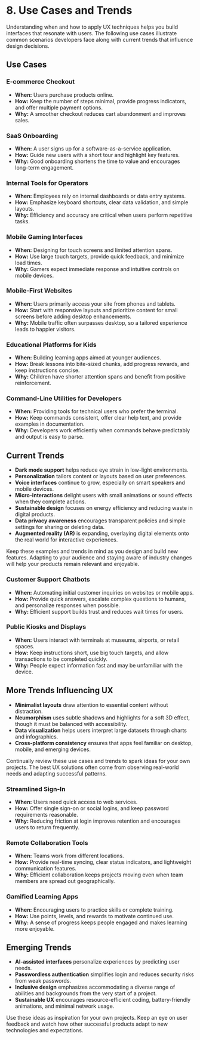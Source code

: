 # 8. Use Cases and Trends

Understanding when and how to apply UX techniques helps you build interfaces that resonate with users. The following use cases illustrate common scenarios developers face along with current trends that influence design decisions.

## Use Cases

### E-commerce Checkout
- **When:** Users purchase products online.
- **How:** Keep the number of steps minimal, provide progress indicators, and offer multiple payment options.
- **Why:** A smoother checkout reduces cart abandonment and improves sales.

### SaaS Onboarding
- **When:** A user signs up for a software-as-a-service application.
- **How:** Guide new users with a short tour and highlight key features.
- **Why:** Good onboarding shortens the time to value and encourages long-term engagement.

### Internal Tools for Operators
- **When:** Employees rely on internal dashboards or data entry systems.
- **How:** Emphasize keyboard shortcuts, clear data validation, and simple layouts.
- **Why:** Efficiency and accuracy are critical when users perform repetitive tasks.

### Mobile Gaming Interfaces
- **When:** Designing for touch screens and limited attention spans.
- **How:** Use large touch targets, provide quick feedback, and minimize load times.
- **Why:** Gamers expect immediate response and intuitive controls on mobile devices.

### Mobile-First Websites
- **When:** Users primarily access your site from phones and tablets.
- **How:** Start with responsive layouts and prioritize content for small screens before adding desktop enhancements.
- **Why:** Mobile traffic often surpasses desktop, so a tailored experience leads to happier visitors.

### Educational Platforms for Kids
- **When:** Building learning apps aimed at younger audiences.
- **How:** Break lessons into bite-sized chunks, add progress rewards, and keep instructions concise.
- **Why:** Children have shorter attention spans and benefit from positive reinforcement.

### Command-Line Utilities for Developers
- **When:** Providing tools for technical users who prefer the terminal.
- **How:** Keep commands consistent, offer clear help text, and provide examples in documentation.
- **Why:** Developers work efficiently when commands behave predictably and output is easy to parse.

## Current Trends

- **Dark mode support** helps reduce eye strain in low-light environments.
- **Personalization** tailors content or layouts based on user preferences.
- **Voice interfaces** continue to grow, especially on smart speakers and mobile devices.
- **Micro-interactions** delight users with small animations or sound effects when they complete actions.
- **Sustainable design** focuses on energy efficiency and reducing waste in digital products.
- **Data privacy awareness** encourages transparent policies and simple settings for sharing or deleting data.
- **Augmented reality (AR)** is expanding, overlaying digital elements onto the real world for interactive experiences.

Keep these examples and trends in mind as you design and build new features. Adapting to your audience and staying aware of industry changes will help your products remain relevant and enjoyable.

### Customer Support Chatbots
- **When:** Automating initial customer inquiries on websites or mobile apps.
- **How:** Provide quick answers, escalate complex questions to humans, and personalize responses when possible.
- **Why:** Efficient support builds trust and reduces wait times for users.

### Public Kiosks and Displays
- **When:** Users interact with terminals at museums, airports, or retail spaces.
- **How:** Keep instructions short, use big touch targets, and allow transactions to be completed quickly.
- **Why:** People expect information fast and may be unfamiliar with the device.

## More Trends Influencing UX

- **Minimalist layouts** draw attention to essential content without distraction.
- **Neumorphism** uses subtle shadows and highlights for a soft 3D effect, though it must be balanced with accessibility.
- **Data visualization** helps users interpret large datasets through charts and infographics.
- **Cross-platform consistency** ensures that apps feel familiar on desktop, mobile, and emerging devices.

Continually review these use cases and trends to spark ideas for your own projects. The best UX solutions often come from observing real-world needs and adapting successful patterns.

### Streamlined Sign-In
- **When:** Users need quick access to web services.
- **How:** Offer single sign-on or social logins, and keep password requirements reasonable.
- **Why:** Reducing friction at login improves retention and encourages users to return frequently.

### Remote Collaboration Tools
- **When:** Teams work from different locations.
- **How:** Provide real-time syncing, clear status indicators, and lightweight communication features.
- **Why:** Efficient collaboration keeps projects moving even when team members are spread out geographically.

### Gamified Learning Apps
- **When:** Encouraging users to practice skills or complete training.
- **How:** Use points, levels, and rewards to motivate continued use.
- **Why:** A sense of progress keeps people engaged and makes learning more enjoyable.

## Emerging Trends
- **AI-assisted interfaces** personalize experiences by predicting user needs.
- **Passwordless authentication** simplifies login and reduces security risks from weak passwords.
- **Inclusive design** emphasizes accommodating a diverse range of abilities and backgrounds from the very start of a project.
- **Sustainable UX** encourages resource-efficient coding, battery-friendly animations, and minimal network usage.

Use these ideas as inspiration for your own projects. Keep an eye on user feedback and watch how other successful products adapt to new technologies and expectations.
